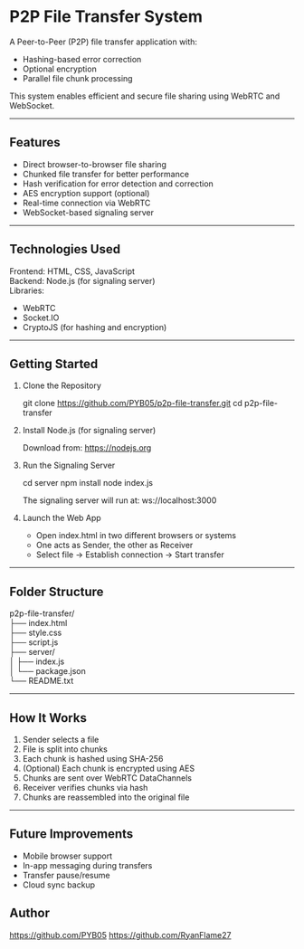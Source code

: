 P2P File Transfer System
========================

A Peer-to-Peer (P2P) file transfer application with:

- Hashing-based error correction  
- Optional encryption  
- Parallel file chunk processing  

This system enables efficient and secure file sharing using WebRTC and WebSocket.

--------------------------------------------

Features
--------

- Direct browser-to-browser file sharing  
- Chunked file transfer for better performance  
- Hash verification for error detection and correction  
- AES encryption support (optional)  
- Real-time connection via WebRTC  
- WebSocket-based signaling server  

--------------------------------------------

Technologies Used
-----------------

Frontend: HTML, CSS, JavaScript  
Backend: Node.js (for signaling server)  
Libraries:  
  - WebRTC  
  - Socket.IO  
  - CryptoJS (for hashing and encryption)  

--------------------------------------------

Getting Started
---------------

1. Clone the Repository

   git clone https://github.com/PYB05/p2p-file-transfer.git
   cd p2p-file-transfer

2. Install Node.js (for signaling server)

   Download from: https://nodejs.org

3. Run the Signaling Server

   cd server
   npm install
   node index.js

   The signaling server will run at: ws://localhost:3000

4. Launch the Web App

   - Open index.html in two different browsers or systems  
   - One acts as Sender, the other as Receiver  
   - Select file → Establish connection → Start transfer  

--------------------------------------------

Folder Structure
----------------

p2p-file-transfer/  
├── index.html  
├── style.css  
├── script.js  
├── server/  
│   ├── index.js  
│   └── package.json  
└── README.txt  

--------------------------------------------

How It Works
------------

1. Sender selects a file  
2. File is split into chunks  
3. Each chunk is hashed using SHA-256  
4. (Optional) Each chunk is encrypted using AES  
5. Chunks are sent over WebRTC DataChannels  
6. Receiver verifies chunks via hash  
7. Chunks are reassembled into the original file  

--------------------------------------------

Future Improvements
-------------------

- Mobile browser support  
- In-app messaging during transfers  
- Transfer pause/resume  
- Cloud sync backup  

## Author

https://github.com/PYB05
https://github.com/RyanFlame27
